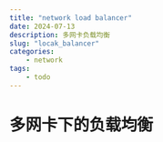 ```yaml
---
title: "network load balancer"
date: 2024-07-13
description: 多网卡负载均衡
slug: "locak_balancer"
categories:
    - network
tags:
    - todo
---
```

# 多网卡下的负载均衡

